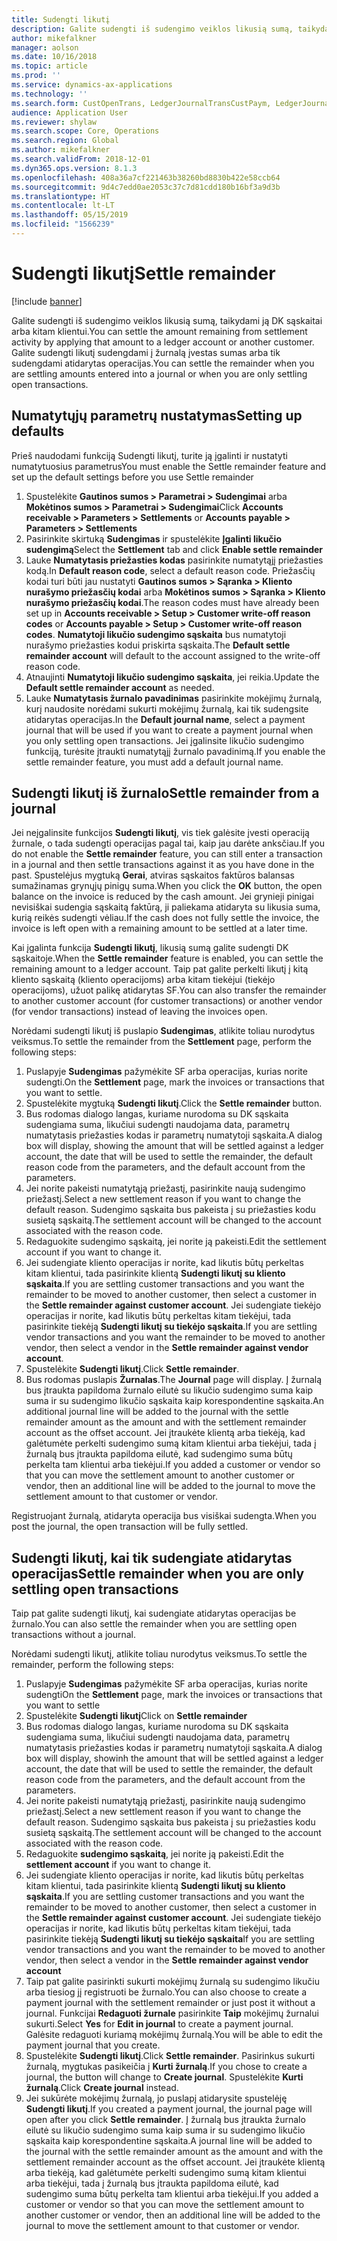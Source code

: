 ```yaml
---
title: Sudengti likutį
description: Galite sudengti iš sudengimo veiklos likusią sumą, taikydami ją DK sąskaitai.
author: mikefalkner
manager: aolson
ms.date: 10/16/2018
ms.topic: article
ms.prod: ''
ms.service: dynamics-ax-applications
ms.technology: ''
ms.search.form: CustOpenTrans, LedgerJournalTransCustPaym, LedgerJournalTransVendPaym, VendOpenTrans
audience: Application User
ms.reviewer: shylaw
ms.search.scope: Core, Operations
ms.search.region: Global
ms.author: mikefalkner
ms.search.validFrom: 2018-12-01
ms.dyn365.ops.version: 8.1.3
ms.openlocfilehash: 408a36a7cf221463b38260bd8830b422e58ccb64
ms.sourcegitcommit: 9d4c7edd0ae2053c37c7d81cdd180b16bf3a9d3b
ms.translationtype: HT
ms.contentlocale: lt-LT
ms.lasthandoff: 05/15/2019
ms.locfileid: "1566239"
---
```

# <a name="settle-remainder"></a><span data-ttu-id="450c1-103">Sudengti likutį</span><span class="sxs-lookup"><span data-stu-id="450c1-103">Settle remainder</span></span>

[!include [banner](../includes/banner.md)]

<span data-ttu-id="450c1-104">Galite sudengti iš sudengimo veiklos likusią sumą, taikydami ją DK sąskaitai arba kitam klientui.</span><span class="sxs-lookup"><span data-stu-id="450c1-104">You can settle the amount remaining from settlement activity by applying that amount to a ledger account or another customer.</span></span> <span data-ttu-id="450c1-105">Galite sudengti likutį sudengdami į žurnalą įvestas sumas arba tik sudengdami atidarytas operacijas.</span><span class="sxs-lookup"><span data-stu-id="450c1-105">You can settle the remainder when you are settling amounts entered into a journal or when you are only settling open transactions.</span></span>

## <a name="setting-up-defaults"></a><span data-ttu-id="450c1-106">Numatytųjų parametrų nustatymas</span><span class="sxs-lookup"><span data-stu-id="450c1-106">Setting up defaults</span></span> 
<span data-ttu-id="450c1-107">Prieš naudodami funkciją Sudengti likutį, turite ją įgalinti ir nustatyti numatytuosius parametrus</span><span class="sxs-lookup"><span data-stu-id="450c1-107">You must enable the Settle remainder feature and set up the default settings before you use Settle remainder</span></span>

1)  <span data-ttu-id="450c1-108">Spustelėkite **Gautinos sumos > Parametrai > Sudengimai** arba **Mokėtinos sumos > Parametrai > Sudengimai**</span><span class="sxs-lookup"><span data-stu-id="450c1-108">Click **Accounts receivable > Parameters > Settlements** or **Accounts payable > Parameters > Settlements**</span></span>
2)  <span data-ttu-id="450c1-109">Pasirinkite skirtuką **Sudengimas** ir spustelėkite **Įgalinti likučio sudengimą**</span><span class="sxs-lookup"><span data-stu-id="450c1-109">Select the **Settlement** tab and click **Enable settle remainder**</span></span>
3)  <span data-ttu-id="450c1-110">Lauke **Numatytasis priežasties kodas** pasirinkite numatytąjį priežasties kodą.</span><span class="sxs-lookup"><span data-stu-id="450c1-110">In **Default reason code**, select a default reason code.</span></span> <span data-ttu-id="450c1-111">Priežasčių kodai turi būti jau nustatyti **Gautinos sumos >  Sąranka > Kliento nurašymo priežasčių kodai** arba **Mokėtinos sumos > Sąranka > Kliento nurašymo priežasčių kodai**.</span><span class="sxs-lookup"><span data-stu-id="450c1-111">The reason codes must have already been set up in **Accounts receivable > Setup > Customer write-off reason codes** or **Accounts payable > Setup > Customer write-off reason codes**.</span></span> <span data-ttu-id="450c1-112">**Numatytoji likučio sudengimo sąskaita** bus numatytoji nurašymo priežasties kodui priskirta sąskaita.</span><span class="sxs-lookup"><span data-stu-id="450c1-112">The **Default settle remainder account** will default to the account assigned to the write-off reason code.</span></span>
3)  <span data-ttu-id="450c1-113">Atnaujinti **Numatytoji likučio sudengimo sąskaita**, jei reikia.</span><span class="sxs-lookup"><span data-stu-id="450c1-113">Update the **Default settle remainder account** as needed.</span></span>
4)  <span data-ttu-id="450c1-114">Lauke **Numatytasis žurnalo pavadinimas** pasirinkite mokėjimų žurnalą, kurį naudosite norėdami sukurti mokėjimų žurnalą, kai tik sudengsite atidarytas operacijas.</span><span class="sxs-lookup"><span data-stu-id="450c1-114">In the **Default journal name**, select a payment journal that will be used if you want to create a payment journal when you only settling open transactions.</span></span> <span data-ttu-id="450c1-115">Jei įgalinsite likučio sudengimo funkciją, turėsite įtraukti numatytąjį žurnalo pavadinimą.</span><span class="sxs-lookup"><span data-stu-id="450c1-115">If you enable the settle remainder feature, you must add a default journal name.</span></span>

## <a name="settle-remainder-from-a-journal"></a><span data-ttu-id="450c1-116">Sudengti likutį iš žurnalo</span><span class="sxs-lookup"><span data-stu-id="450c1-116">Settle remainder from a journal</span></span>
<span data-ttu-id="450c1-117">Jei neįgalinsite funkcijos **Sudengti likutį**, vis tiek galėsite įvesti operaciją žurnale, o tada sudengti operacijas pagal tai, kaip jau darėte anksčiau.</span><span class="sxs-lookup"><span data-stu-id="450c1-117">If you do not enable the **Settle remainder** feature, you can still enter a transaction in a journal and then settle transactions against it as you have done in the past.</span></span> <span data-ttu-id="450c1-118">Spustelėjus mygtuką **Gerai**, atviras sąskaitos faktūros balansas sumažinamas grynųjų pinigų suma.</span><span class="sxs-lookup"><span data-stu-id="450c1-118">When you click the **OK** button, the open balance on the invoice is reduced by the cash amount.</span></span> <span data-ttu-id="450c1-119">Jei grynieji pinigai nevisiškai sudengia sąskaitą faktūrą, ji paliekama atidaryta su likusia suma, kurią reikės sudengti vėliau.</span><span class="sxs-lookup"><span data-stu-id="450c1-119">If the cash does not fully settle the invoice, the invoice is left open with a remaining amount to be settled at a later time.</span></span>

<span data-ttu-id="450c1-120">Kai įgalinta funkcija **Sudengti likutį**, likusią sumą galite sudengti DK sąskaitoje.</span><span class="sxs-lookup"><span data-stu-id="450c1-120">When the **Settle remainder** feature is enabled, you can settle the remaining amount to a ledger account.</span></span> <span data-ttu-id="450c1-121">Taip pat galite perkelti likutį į kitą kliento sąskaitą (kliento operacijoms) arba kitam tiekėjui (tiekėjo operacijoms), užuot palikę atidarytas SF.</span><span class="sxs-lookup"><span data-stu-id="450c1-121">You can also transfer the remainder to another customer account (for customer transactions) or another vendor (for vendor transactions) instead of leaving the invoices open.</span></span> 

<span data-ttu-id="450c1-122">Norėdami sudengti likutį iš puslapio **Sudengimas**, atlikite toliau nurodytus veiksmus.</span><span class="sxs-lookup"><span data-stu-id="450c1-122">To settle the remainder from the **Settlement** page, perform the following steps:</span></span>

1)  <span data-ttu-id="450c1-123">Puslapyje **Sudengimas** pažymėkite SF arba operacijas, kurias norite sudengti.</span><span class="sxs-lookup"><span data-stu-id="450c1-123">On the **Settlement** page, mark the invoices or transactions that you want to settle.</span></span>
2)  <span data-ttu-id="450c1-124">Spustelėkite mygtuką **Sudengti likutį**.</span><span class="sxs-lookup"><span data-stu-id="450c1-124">Click the **Settle remainder** button.</span></span>
3)  <span data-ttu-id="450c1-125">Bus rodomas dialogo langas, kuriame nurodoma su DK sąskaita sudengiama suma, likučiui sudengti naudojama data, parametrų numatytasis priežasties kodas ir parametrų numatytoji sąskaita.</span><span class="sxs-lookup"><span data-stu-id="450c1-125">A dialog box will display, showing the amount that will be settled against a ledger account, the date that will be used to settle the remainder, the default reason code from the parameters, and the default account from the parameters.</span></span> 
4)  <span data-ttu-id="450c1-126">Jei norite pakeisti numatytąją priežastį, pasirinkite naują sudengimo priežastį.</span><span class="sxs-lookup"><span data-stu-id="450c1-126">Select a new settlement reason if you want to change the default reason.</span></span> <span data-ttu-id="450c1-127">Sudengimo sąskaita bus pakeista į su priežasties kodu susietą sąskaitą.</span><span class="sxs-lookup"><span data-stu-id="450c1-127">The settlement account will be changed to the account associated with the reason code.</span></span>
5)  <span data-ttu-id="450c1-128">Redaguokite sudengimo sąskaitą, jei norite ją pakeisti.</span><span class="sxs-lookup"><span data-stu-id="450c1-128">Edit the settlement account if you want to change it.</span></span>
6)  <span data-ttu-id="450c1-129">Jei sudengiate kliento operacijas ir norite, kad likutis būtų perkeltas kitam klientui, tada pasirinkite klientą **Sudengti likutį su kliento sąskaita**.</span><span class="sxs-lookup"><span data-stu-id="450c1-129">If you are settling customer transactions and you want the remainder to be moved to another customer, then select a customer in the **Settle remainder against customer account**.</span></span> <span data-ttu-id="450c1-130">Jei sudengiate tiekėjo operacijas ir norite, kad likutis būtų perkeltas kitam tiekėjui, tada pasirinkite tiekėją **Sudengti likutį su tiekėjo sąskaita**.</span><span class="sxs-lookup"><span data-stu-id="450c1-130">If you are settling vendor transactions and you want the remainder to be moved to another vendor, then select a vendor in the **Settle remainder against vendor account**.</span></span>
6)  <span data-ttu-id="450c1-131">Spustelėkite **Sudengti likutį**.</span><span class="sxs-lookup"><span data-stu-id="450c1-131">Click **Settle remainder**.</span></span>
7)  <span data-ttu-id="450c1-132">Bus rodomas puslapis **Žurnalas**.</span><span class="sxs-lookup"><span data-stu-id="450c1-132">The **Journal** page will display.</span></span> <span data-ttu-id="450c1-133">Į žurnalą bus įtraukta papildoma žurnalo eilutė su likučio sudengimo suma kaip suma ir su sudengimo likučio sąskaita kaip korespondentine sąskaita.</span><span class="sxs-lookup"><span data-stu-id="450c1-133">An additional journal line will be added to the journal with the settle remainder amount as the amount and with the settlement remainder account as the offset account.</span></span> <span data-ttu-id="450c1-134">Jei įtraukėte klientą arba tiekėją, kad galėtumėte perkelti sudengimo sumą kitam klientui arba tiekėjui, tada į žurnalą bus įtraukta papildoma eilutė, kad sudengimo suma būtų perkelta tam klientui arba tiekėjui.</span><span class="sxs-lookup"><span data-stu-id="450c1-134">If you added a customer or vendor so that you can move the settlement amount to another customer or vendor, then an additional line will be added to the journal to move the settlement amount to that customer or vendor.</span></span>

<span data-ttu-id="450c1-135">Registruojant žurnalą, atidaryta operacija bus visiškai sudengta.</span><span class="sxs-lookup"><span data-stu-id="450c1-135">When you post the journal, the open transaction will be fully settled.</span></span> 

## <a name="settle-remainder-when-you-are-only-settling-open-transactions"></a><span data-ttu-id="450c1-136">Sudengti likutį, kai tik sudengiate atidarytas operacijas</span><span class="sxs-lookup"><span data-stu-id="450c1-136">Settle remainder when you are only settling open transactions</span></span>
<span data-ttu-id="450c1-137">Taip pat galite sudengti likutį, kai sudengiate atidarytas operacijas be žurnalo.</span><span class="sxs-lookup"><span data-stu-id="450c1-137">You can also settle the remainder when you are settling open transactions without a journal.</span></span>

<span data-ttu-id="450c1-138">Norėdami sudengti likutį, atlikite toliau nurodytus veiksmus.</span><span class="sxs-lookup"><span data-stu-id="450c1-138">To settle the remainder, perform the following steps:</span></span>

1)  <span data-ttu-id="450c1-139">Puslapyje **Sudengimas** pažymėkite SF arba operacijas, kurias norite sudengti</span><span class="sxs-lookup"><span data-stu-id="450c1-139">On the **Settlement** page, mark the invoices or transactions that you want to settle</span></span>
2)  <span data-ttu-id="450c1-140">Spustelėkite **Sudengti likutį**</span><span class="sxs-lookup"><span data-stu-id="450c1-140">Click on **Settle remainder**</span></span>
3)  <span data-ttu-id="450c1-141">Bus rodomas dialogo langas, kuriame nurodoma su DK sąskaita sudengiama suma, likučiui sudengti naudojama data, parametrų numatytasis priežasties kodas ir parametrų numatytoji sąskaita.</span><span class="sxs-lookup"><span data-stu-id="450c1-141">A dialog box will display, showinh the amount that will be settled against a ledger account, the date that will be used to settle the remainder, the default reason code from the parameters, and the default account from the parameters.</span></span> 
4)  <span data-ttu-id="450c1-142">Jei norite pakeisti numatytąją priežastį, pasirinkite naują sudengimo priežastį.</span><span class="sxs-lookup"><span data-stu-id="450c1-142">Select a new settlement reason if you want to change the default reason.</span></span> <span data-ttu-id="450c1-143">Sudengimo sąskaita bus pakeista į su priežasties kodu susietą sąskaitą.</span><span class="sxs-lookup"><span data-stu-id="450c1-143">The settlement account will be changed to the account associated with the reason code.</span></span>
5)  <span data-ttu-id="450c1-144">Redaguokite **sudengimo sąskaitą**, jei norite ją pakeisti.</span><span class="sxs-lookup"><span data-stu-id="450c1-144">Edit the **settlement account** if you want to change it.</span></span>
6)  <span data-ttu-id="450c1-145">Jei sudengiate kliento operacijas ir norite, kad likutis būtų perkeltas kitam klientui, tada pasirinkite klientą **Sudengti likutį su kliento sąskaita**.</span><span class="sxs-lookup"><span data-stu-id="450c1-145">If you are settling customer transactions and you want the remainder to be moved to another customer, then select a customer in the **Settle remainder against customer account**.</span></span> <span data-ttu-id="450c1-146">Jei sudengiate tiekėjo operacijas ir norite, kad likutis būtų perkeltas kitam tiekėjui, tada pasirinkite tiekėją **Sudengti likutį su tiekėjo sąskaita**</span><span class="sxs-lookup"><span data-stu-id="450c1-146">If you are settling vendor transactions and you want the remainder to be moved to another vendor, then select a vendor in the **Settle remainder against vendor account**</span></span>
7)  <span data-ttu-id="450c1-147">Taip pat galite pasirinkti sukurti mokėjimų žurnalą su sudengimo likučiu arba tiesiog jį registruoti be žurnalo.</span><span class="sxs-lookup"><span data-stu-id="450c1-147">You can also choose to create a payment journal with the settlement remainder or just post it without a journal.</span></span> <span data-ttu-id="450c1-148">Funkcijai **Redaguoti žurnale** pasirinkite **Taip** mokėjimų žurnalui sukurti.</span><span class="sxs-lookup"><span data-stu-id="450c1-148">Select **Yes** for **Edit in journal** to create a payment journal.</span></span> <span data-ttu-id="450c1-149">Galėsite redaguoti kuriamą mokėjimų žurnalą.</span><span class="sxs-lookup"><span data-stu-id="450c1-149">You will be able to edit the payment journal that you create.</span></span>
8)  <span data-ttu-id="450c1-150">Spustelėkite **Sudengti likutį**.</span><span class="sxs-lookup"><span data-stu-id="450c1-150">Click **Settle remainder**.</span></span> <span data-ttu-id="450c1-151">Pasirinkus sukurti žurnalą, mygtukas pasikeičia į **Kurti žurnalą**.</span><span class="sxs-lookup"><span data-stu-id="450c1-151">If you chose to create a journal, the button will change to **Create journal**.</span></span> <span data-ttu-id="450c1-152">Spustelėkite **Kurti žurnalą**.</span><span class="sxs-lookup"><span data-stu-id="450c1-152">Click **Create journal** instead.</span></span>
9)  <span data-ttu-id="450c1-153">Jei sukūrėte mokėjimų žurnalą, jo puslapį atidarysite spustelėję **Sudengti likutį**.</span><span class="sxs-lookup"><span data-stu-id="450c1-153">If you created a payment journal, the journal page will open after you click **Settle remainder**.</span></span> <span data-ttu-id="450c1-154">Į žurnalą bus įtraukta žurnalo eilutė su likučio sudengimo suma kaip suma ir su sudengimo likučio sąskaita kaip korespondentine sąskaita.</span><span class="sxs-lookup"><span data-stu-id="450c1-154">A journal line will be added to the journal with the settle remainder amount as the amount and with the settlement remainder account as the offset account.</span></span> <span data-ttu-id="450c1-155">Jei įtraukėte klientą arba tiekėją, kad galėtumėte perkelti sudengimo sumą kitam klientui arba tiekėjui, tada į žurnalą bus įtraukta papildoma eilutė, kad sudengimo suma būtų perkelta tam klientui arba tiekėjui.</span><span class="sxs-lookup"><span data-stu-id="450c1-155">If you added a customer or vendor so that you can move the settlement amount to another customer or vendor, then an additional line will be added to the journal to move the settlement amount to that customer or vendor.</span></span>
